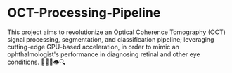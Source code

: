 # OCT-Processing-Pipeline
This project aims to revolutionize an Optical Coherence Tomography (OCT) signal processing, segmentation, and classification pipeline; leveraging cutting-edge GPU-based acceleration, in order to mimic an ophthalmologist's performance in diagnosing retinal and other eye conditions. 🧑🏽‍⚕️👁️🔍